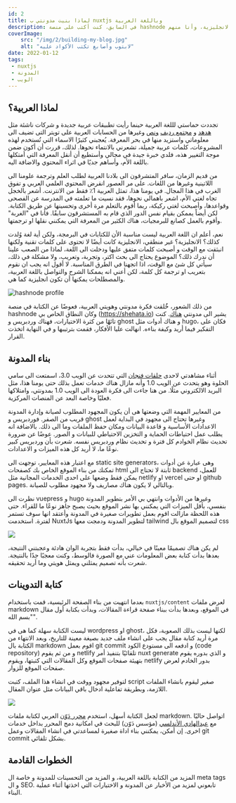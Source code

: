 ```yaml
---
id: 2
title: لماذا بنيت مدونتي ب nuxtjs وباللغة العربية
description: في السابق، كنت أكتب على منصة hashnode وكانت مدونتي وكتاباتي باللغة الانجليزية. مؤخرًا بدأ يعود لي الاهتمام باللغة العربية مجددًا. منذ أن كنت في الثانوية العامة وأنا أحلم بالمساهمة في اثراء المحتوى العربي وعمل مشروعات باللغة الانجليزية. العديد منا تعودوا على أن يكون كل شئ باللغة الانجليزية، وأنا منهم.
coverImage:
    src: "/img/2/building-my-blog.jpg"
    alt: "لابتوب وأصابع تكتب الأكواد عليه"
date: 2022-01-12
tags:
 - nuxtjs
 - المدونة
 - الويب
---
```


## لماذا العربية؟


تجددت حماستي لللغة العربية حينما رأيت تطبيقات عربية جديدة و شركات ناشئة مثل [هدهد](https://gohodhod.com/) و [مجتمع رديف](https://www.radeeff.com/) [ونص](https://nuss.sa/) وغيرها من الحسابات العربية على تويتر التى تضيف الى معلوماتي واستزيد منها في بحر المعرفة. يُعجبني كثيرًا الاسماء التي تُستخدم لهذه المشروعات، كلمات عربية جميلة، تشعرني بالانتماء نحوها. لذلك، قررت أن أكون ضمن موجة التغيير هذه، فلدي خبرة جيدة في مجالي وأستطيع أن أنقل المعرفة التي أمتكلها باللغة الأم، وأساهم جديًا في اثراء المحتوي والاضافة اليه.

من قديم الزمان، سافر المتشرقون الى بلادنا العربية لطلب العلم وترجمة علومنا الى اللاتينية وغيرها من اللغات. على مر العصور انقرض المحتوي العلمي العربي و تفوق الغرب في هذا المجال. في يومنا هذا، تمثل العربية 1٪ فقط من الانترنت. أشعر بالخجل تجاه لغتي الأم، اشعر باهمالي نحوها، فقد نسيت ما تعلمته في المدرسة عن الفصحى وقواعدها، وأصبحت لغتي ركيكة، ربما أقوم بالتعلم مرة أخرى وتحسينها عن طريق الكتابة. لكن أيضاً يممكن بقيام نفس الدور الذي قام به المستشرقون سابقًا. فأنا في "الغربة" وأقوم بالعمل كصانع للبرمجيات، هناك الكثير من المعرفة التي يمكنني نقلها او ترجمتها. 

نعم، أعلم ان اللغة العربية ليست مناسبة الأن للكتابات في البرمجة، ولكن أية لغة وُلدت كذلك؟ الانجليزية؟ غير منطقي، الانجليزية كانت أيضًا لا تحتوى على كلمات تقنية ولكنها انبثقت مع الوقت و أصبحت كلمات متفق عليها ودخلت الى اللغة، لماذا من الصعب علينا أن ندرك ذلك؟ الموضوع يحتاج الى بحث اكتر، وتجربة، وتعريب، ولا مشكلة في ذلك، سيأتي كل شئ مع الوقت، اذا اتجهنا في الطرق المناسبة. لا أقول انه يجب ان نقوم بتعريب او ترجمة كل كلمة، لكن أعني انه يممكنا الشرح والتواصل باللغة العربية، والمصطلحات يمكنها أن تكون انجليزية كما هي.

![hashnode profile](/img/2/hashnode_profile.png)

من ذلك الشعور، خُُلقت فكرة مدونتي وهويتي العربية، فعوضًا عن الكتابة في منصة hashnode وكان النطاق الخاص بي (https://shehata.io) يشير الى مدونتي [هناك](https://hashnode.com/@shehata). كنت تائهًا من كثرة الاختيارات، فهناك وردبريس و ghost و هناك أدوات مثل hugo، فكان على التفكير فيما أريد وكيفة بناءه. انهالت عليا الأفكار، فقمت بترتيبها و في النهاية اتخذت القرار. 

## بناء المدونة

أثناء مشاهدتي لاحدى [حلقات فنجان](https://www.youtube.com/watch?v=aqY69rT4_II) التي تتحدت عن الويب 3.0، اسمتعت الى سامي الحلوة وهو يتحدث عن الويب 1.0 وأنه مازال هناك خدمات تعمل بذلك حتى يومنا هذا، مثل البريد الالكتروني مثلًا. من هنا جاءت الى فكرة العودة الى الويب 1.0 بمدونتي، وامتلاكها فعليًا وخاصة البعد عن المنصات المركزية.

من المعايير المهمة التي وضعتها هى أن يكون المجهود المطلوب لصيانة وإدارة المدونة قريب من الصفر. فوردبريس و ghost وغيرها تحتاج الى مجهود في البداية لعمل الاعدادات الأساسية و قاعدة البيانات ومكان حفظ الملفات وما الى ذلك. بالاضافة انه يطلب عمل احتياطات الحماية و التخزين الاحتياطي للبيانات و الصور. عوضًا عن ضرورة تحديث نظام الخوادم كل فترة و تحديث نظام وردبريس نفسه. شعرت بأن وردبريس كبير نوعًا ما، لا أريد كل هذه الميزات و الاعدادات. 

مع اعتبار هذه المعايير، توجهت الى static site generators، وهى عبارة عن أدوات تمكنك من بناء الموقع الخاص بك كصفحات html ثابتة لا تحتاج الى backend للعمل، يمكن فقط وضعها على احدى الخدمات المجانية مثل netlify او vercel او حتى github pages. وبالتالي لا يكون هناك مصاريف ولا مجهود مطلوب للصيانة.

نظرت الى vuepress و hugo وغيرها من الأدوات وانتهي بي الأمر بتطوير المدونة بنفسي، بأقل الميزات التي يمكنني بها نشر الموقع بحيث يصبح جاهز نوعًا ما للقراء. حتى هذه اللحظة مازالت اقوم بعمل تطويرات صغيرة في المدونة وأعتقد انها سوف تستمر لفترة. استخدمت NuxtJs لتطوير المدونة ودمجت معها tailwind لتصميم الموقع بال css

![](/img/2/first-design.png)

لم يكن هناك تصميمًا معينًا في خيالي، بدأت فقط بتجربة الوان هادئة وعجبتني النتيجة، بعدها بدأت كتابة بعض المعلومات عني مع الصورة فالوسط، وكنت معجبًا جدًا بالنتيجة. شعرت بأنه تصميم يمثلني ويمثل هويتي وما أريد تحقيقه. 

## كتابة التدوينات

بعدما انتهيت من بناء الصفحة الرئيسية، قمت باستخدام `nuxtjs/content` لعرض ملفات markdown في الموقع، وبعدها بدأت ببناء صفحة قراءة المقالات، وبدأت بكتابة أول مقال "بسم الله". 

ليست الكتابة سهلة كما هى في wordpress او ghost، لكنها ليست بذلك الصعوبة، فكل مرة أريد كتابة مقال يجب على انشاء ملف جديد بصيغة معينة للتاريخ، وبعد الانتهاء من الكتابة بال markdown اقوم بعمل git commit و ادفعه الى مستودع الكود (code repository) و من ثم يقوم netlify تلقائيًا بتنفيذ أمر nuxt generate و الذي بدوره يقوم بتهيئة صفحات الموقع وكل المقالات التي كتبتها، ويقوم netlify بدور الخادم لعرض صفحات الموقع للزوار.

لتوفير مجهود ووقت في انشاء هذا الملف، كتبت script صغير ليقوم بانشاء الملفات اللازمة، وبطريقة تفاعلية ادخال باقي البيانات مثل عنوان المقال. 

![](/img/2/dawin.png)

لجعل الكتابة أسهل، استخدم [محرر دَوّن](https://dawin.io) العربي لكتابة ملفات markdown. اتواصل حاليًا مع [عبدالهادي الأندلسي](https://twitter.com/elh4di) (مؤسس دَوّن) للبحث في امكانية دمج المحرر بداخل خدمات اخرى. إن أمكن، يمكنني بناء اداة صغيرة لمساعدتي في انشاء المقالات وعمل git commit بشكل تلقائي. 

## الخطوات القادمة

المزيد من الكتابة باللغة العربية، و المزيد من التحسينات للمدونة و خاصة ال meta tags و ال SEO. تابعوني لمزيد من الأخبار عن المدونة و الاختيارات التي اخذتها أثناء عملية البناء.
